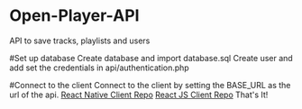 # Open-Player-API
API to save tracks, playlists and users

#Set up database
Create database and import database.sql
Create user and add set the credentials in api/authentication.php

#Connect to the client
Connect to the client by setting the BASE_URL as the url of the api.
[React Native Client Repo](https://github.com/nicksanchezc137/RN-Open-Audio-Player)
[React JS Client Repo](https://github.com/nicksanchezc137/Open-Audio-Player)
That's It!
